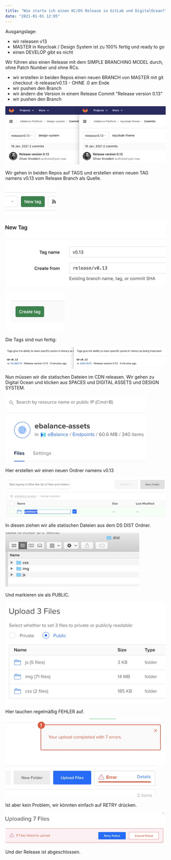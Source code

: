 ```yaml
---
title: "Wie starte ich einen KC/DS Release in GitLab und DigitalOcean?"
date: "2021-01-01 12:05"
---
```


Ausgangslage:

* wir releasen v13
* MASTER in Keycloak / Design System ist zu 100% fertig und ready to go
* einen DEVELOP gibt es nicht

Wir führen also einen Release mit dem SIMPLE BRANCHING MODEL durch, ohne Patch Number und ohne RCs.

* wir erstellen in beiden Repos einen neuen BRANCH von MASTER mit git checkout -b release/v0.13 - OHNE .0 am Ende
* wir pushen den Branch
* wir ändern die Version in einem Release Commit "Release version 0.13"
* wir pushen den Branch

![Screenshot](../images/5-1.jpg)

Wir gehen in beiden Repos auf TAGS und erstellen einen neuen TAG namens v0.13 vom Release Branch als Quelle.

![Screenshot](../images/5-2.jpg)

![Screenshot](../images/5-3.jpg)

![Screenshot](../images/5-4.jpg)

Die Tags sind nun fertig:

![Screenshot](../images/5-5.jpg)

Nun müssen wir die statischen Dateien im CDN releasen. Wir gehen zu Digital Ocean und klicken aus SPACES und DIGITAL ASSETS und DESIGN SYSTEM.

![Screenshot](../images/5-6.jpg)

Hier erstellen wir einen neuen Ordner namens v0.13

![Screenshot](../images/5-7.jpg)

In diesen ziehen wir alle statischen Dateien aus dem DS DIST Ordner.

![Screenshot](../images/5-8.jpg)

Und markieren sie als PUBLIC.

![Screenshot](../images/5-9.jpg)

Hier tauchen regelmäßig FEHLER auf.

![Screenshot](../images/5-10.jpg)

Ist aber kein Problem, wir könnten einfach auf RETRY drücken.

![Screenshot](../images/5-11.jpg)

Und der Release ist abgeschlossen.

